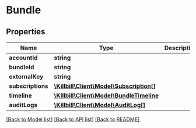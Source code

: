 # Bundle

## Properties
Name | Type | Description | Notes
------------ | ------------- | ------------- | -------------
**accountId** | **string** |  | 
**bundleId** | **string** |  | [optional] 
**externalKey** | **string** |  | [optional] 
**subscriptions** | [**\Killbill\Client\Model\Subscription[]**](Subscription.md) |  | [optional] 
**timeline** | [**\Killbill\Client\Model\BundleTimeline**](BundleTimeline.md) |  | [optional] 
**auditLogs** | [**\Killbill\Client\Model\AuditLog[]**](AuditLog.md) |  | [optional] 

[[Back to Model list]](../README.md#documentation-for-models) [[Back to API list]](../README.md#documentation-for-api-endpoints) [[Back to README]](../README.md)

